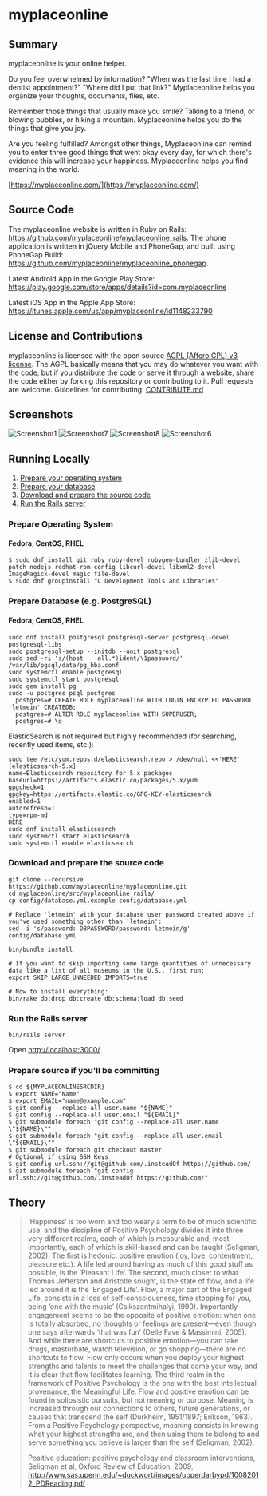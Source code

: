 # myplaceonline

## Summary

myplaceonline is your online helper.

Do you feel overwhelmed by information? "When was the last time I had a dentist appointment?" "Where did I put that link?" Myplaceonline helps you organize your thoughts, documents, files, etc.

Remember those things that usually make you smile? Talking to a friend, or blowing bubbles, or hiking a mountain. Myplaceonline helps you do the things that give you joy.

Are you feeling fulfilled? Amongst other things, Myplaceonline can remind you to enter three good things that went okay every day, for which there's evidence this will increase your happiness. Myplaceonline helps you find meaning in the world.

[https://myplaceonline.com/](https://myplaceonline.com/)

## Source Code

The myplaceonline website is written in Ruby on Rails: https://github.com/myplaceonline/myplaceonline_rails.
The phone application is written in jQuery Mobile and PhoneGap, and built using PhoneGap Build: https://github.com/myplaceonline/myplaceonline_phonegap.

Latest Android App in the Google Play Store: https://play.google.com/store/apps/details?id=com.myplaceonline

Latest iOS App in the Apple App Store: https://itunes.apple.com/us/app/myplaceonline/id1148233790

## License and Contributions

myplaceonline is licensed with the open source [AGPL (Affero GPL) v3 license](LICENSE). The AGPL basically means that you may do whatever you want with the code, but if you distribute the code or serve it through a website, share the code either by forking this repository or contributing to it. Pull requests are welcome. Guidelines for contributing: [CONTRIBUTE.md](CONTRIBUTE.md)

## Screenshots

![Screenshot1](https://raw.githubusercontent.com/myplaceonline/myplaceonline_rails/master/app/assets/images/screenshot2.png)
![Screenshot7](https://raw.githubusercontent.com/myplaceonline/myplaceonline_rails/master/app/assets/images/screenshot7.png)
![Screenshot8](https://raw.githubusercontent.com/myplaceonline/myplaceonline_rails/master/app/assets/images/screenshot8.png)
![Screenshot6](https://raw.githubusercontent.com/myplaceonline/myplaceonline_rails/master/app/assets/images/screenshot6.png)

## Running Locally

1. [Prepare your operating system](#prepos)
2. [Prepare your database](#prepdb)
3. [Download and prepare the source code](#prepsrc)
4. [Run the Rails server](#run)

### <a name="prepos"></a>Prepare Operating System

#### Fedora, CentOS, RHEL

```
$ sudo dnf install git ruby ruby-devel rubygem-bundler zlib-devel patch nodejs redhat-rpm-config libcurl-devel libxml2-devel ImageMagick-devel magic file-devel
$ sudo dnf groupinstall "C Development Tools and Libraries"
```

### <a name="prepdb"></a>Prepare Database (e.g. PostgreSQL)

#### Fedora, CentOS, RHEL

```
sudo dnf install postgresql postgresql-server postgresql-devel postgresql-libs
sudo postgresql-setup --initdb --unit postgresql
sudo sed -ri 's/(host    all.*)ident/\1password/' /var/lib/pgsql/data/pg_hba.conf
sudo systemctl enable postgresql
sudo systemctl start postgresql
sudo gem install pg
sudo -u postgres psql postgres
  postgres=# CREATE ROLE myplaceonline WITH LOGIN ENCRYPTED PASSWORD 'letmein' CREATEDB;
  postgres=# ALTER ROLE myplaceonline WITH SUPERUSER;
  postgres=# \q
```

ElasticSearch is not required but highly recommended (for searching, recently used items, etc.):

```
sudo tee /etc/yum.repos.d/elasticsearch.repo > /dev/null <<'HERE'
[elasticsearch-5.x]
name=Elasticsearch repository for 5.x packages
baseurl=https://artifacts.elastic.co/packages/5.x/yum
gpgcheck=1
gpgkey=https://artifacts.elastic.co/GPG-KEY-elasticsearch
enabled=1
autorefresh=1
type=rpm-md
HERE
sudo dnf install elasticsearch
sudo systemctl start elasticsearch
sudo systemctl enable elasticsearch
```

### <a name="prepsrc"></a>Download and prepare the source code

```
git clone --recursive https://github.com/myplaceonline/myplaceonline.git
cd myplaceonline/src/myplaceonline_rails/
cp config/database.yml.example config/database.yml

# Replace 'letmein' with your database user password created above if you've used something other than 'letmein':
sed -i 's/password: DBPASSWORD/password: letmein/g' config/database.yml

bin/bundle install

# If you want to skip importing some large quantities of unnecessary data like a list of all museums in the U.S., first run:
export SKIP_LARGE_UNNEEDED_IMPORTS=true

# Now to install everything:
bin/rake db:drop db:create db:schema:load db:seed
```

### <a name="run"></a>Run the Rails server

```
bin/rails server
```

Open [http://localhost:3000/](http://localhost:3000/)

### <a name="prepsrccommitter"></a>Prepare source if you'll be committing

```
$ cd ${MYPLACEONLINESRCDIR}
$ export NAME="Name"
$ export EMAIL="name@example.com"
$ git config --replace-all user.name "${NAME}"
$ git config --replace-all user.email "${EMAIL}"
$ git submodule foreach "git config --replace-all user.name \"${NAME}\""
$ git submodule foreach "git config --replace-all user.email \"${EMAIL}\""
$ git submodule foreach git checkout master
# Optional if using SSH Keys
$ git config url.ssh://git@github.com/.insteadOf https://github.com/
$ git submodule foreach "git config url.ssh://git@github.com/.insteadOf https://github.com/"
```

## <a name="theory"></a>Theory

> ‘Happiness’ is too worn and too weary a term to be of much scientific use, and the discipline of Positive Psychology divides it into three very different realms, each of which is measurable and, most importantly, each of which is skill-based and can be taught (Seligman, 2002). The first is hedonic: positive emotion (joy, love, contentment, pleasure etc.). A life led around having as much of this good stuff as possible, is the ‘Pleasant Life’. The second, much closer to what Thomas Jefferson and Aristotle sought, is the state of flow, and a life led around it is the ‘Engaged Life’. Flow, a major part of the Engaged Life, consists in a loss of self-consciousness, time stopping for you, being ‘one with the music’ (Csikszentmihalyi, 1990). Importantly engagement seems to be the opposite of positive emotion: when one is totally absorbed, no thoughts or feelings are present—even though one says afterwards ‘that was fun’ (Delle Fave & Massimini, 2005). And while there are shortcuts to positive emotion—you can take drugs, masturbate, watch television, or go shopping—there are no shortcuts to flow. Flow only occurs when you deploy your highest strengths and talents to meet the challenges that come your way, and it is clear that flow facilitates learning. The third realm in the framework of Positive Psychology is the one with the best intellectual provenance, the Meaningful Life. Flow and positive emotion can be found in solipsistic pursuits, but not meaning or purpose. Meaning is increased through our connections to others, future generations, or causes that transcend the self (Durkheim, 1951/1897; Erikson, 1963). From a Positive Psychology perspective, meaning consists in knowing what your highest strengths are, and then using them to belong to and serve something you believe is larger than the self (Seligman, 2002).
> 
> Positive education: positive psychology and classroom interventions, Seligman et al, Oxford Review of Education, 2009, http://www.sas.upenn.edu/~duckwort/images/upperdarbypd/10082012_PDReading.pdf
